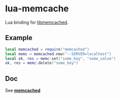 # lua-memcache
Lua binding for [libmemcached](http://libmemcached.org/).

## Example
```lua
local memcached = require("memcached")
local memc = memcached.new("--SERVER=localhost")
local ok, res = memc:set("some_key", "some_value")
ok, res = memc:delete("some_key")
```

## Doc
See [**memcached**](doc/memcached.md)

